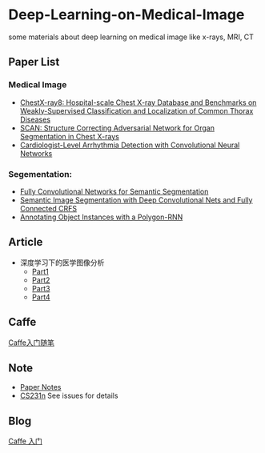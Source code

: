 # Deep-Learning-on-Medical-Image
some materials about deep learning on medical image like x-rays, MRI, CT

## Paper List

### Medical Image
* [ChestX-ray8: Hospital-scale Chest X-ray Database and Benchmarks on Weakly-Supervised Classification and Localization of Common Thorax Diseases](https://arxiv.org/abs/1705.02315)
* [SCAN: Structure Correcting Adversarial Network for Organ Segmentation in Chest X-rays](https://arxiv.org/abs/1703.08770)
* [Cardiologist-Level Arrhythmia Detection with Convolutional Neural Networks](https://arxiv.org/abs/1707.01836)

### Segementation:
* [Fully Convolutional Networks for Semantic Segmentation](http://arxiv.org/abs/1411.4038)
* [Semantic Image Segmentation with Deep Convolutional Nets and Fully Connected CRFS](http://arxiv.org/pdf/1412.7062v3.pdf)
* [Annotating Object Instances with a Polygon-RNN](https://arxiv.org/abs/1704.05548)

## Article

* 深度学习下的医学图像分析
  * [Part1](https://www.leiphone.com/news/201706/xwSoWmhNgkn34iGS.html)
  * [Part2](https://www.leiphone.com/news/201706/UvZxrlbedfT7Meid.html)
  * [Part3](https://www.leiphone.com/news/201707/Sm39kRgkg28iwv9s.html)
  * [Part4](https://www.leiphone.com/news/201707/oHpedrbiTzU4nKvK.html)


## Caffe

[Caffe入门随笔](http://www.cnblogs.com/zhubinwang/p/6297912.html)

## Note
* [Paper Notes](https://github.com/Kinpzz/Deep-Learning-on-Medical-Image/issues/8)
* [CS231n](https://github.com/Kinpzz/Deep-Learning-on-Medical-Image/issues/2)
See issues for details

## Blog
[Caffe 入门](https://blog.kinpzz.com/2017/07/30/Caffe-%E5%85%A5%E9%97%A8/)

